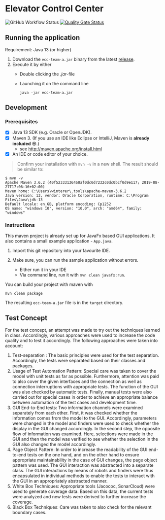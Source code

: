 # Elevator Control Center

![GitHub Workflow Status](https://img.shields.io/github/workflow/status/fhhagenberg-sqe-esd-ws20/elevator-control-center-team-a/Java%20CI%20with%20Maven)
[![Quality Gate Status](https://sonarcloud.io/api/project_badges/measure?project=fhhagenberg-sqe-esd-ws20_elevator-control-center-team-a&metric=alert_status)](https://sonarcloud.io/dashboard?id=fhhagenberg-sqe-esd-ws20_elevator-control-center-team-a)

## Running the application

Requirement: Java 13 (or higher)

1. Download the `ecc-team-a.jar` binary from the latest [release](https://github.com/fhhagenberg-sqe-esd-ws20/elevator-control-center-team-a/releases).
2. Execute it by either
   - Double clicking the *.jar*-file
   - Launching it on the command line
     
     ```
     java -jar ecc-team-a.jar
     ```
	
## Development

### Prerequisites

- [x] Java 13 SDK (e.g. Oracle or OpenJDK).
- [x] Maven 3. (If you use an IDE like Eclipse or IntelliJ, Maven is **already included** :sunglasses:.)
	- see http://maven.apache.org/install.html
- [x] An IDE or code editor of your choice.

> Confirm your installation with `mvn -v` in a new shell. The result should be similar to:

```
$ mvn -v
Apache Maven 3.6.2 (40f52333136460af0dc0d7232c0dc0bcf0d9e117; 2019-08-27T17:06:16+02:00)
Maven home: C:\Users\winterer\.tools\apache-maven-3.6.2
Java version: 13, vendor: Oracle Corporation, runtime: C:\Program Files\Java\jdk-13
Default locale: en_GB, platform encoding: Cp1252
OS name: "windows 10", version: "10.0", arch: "amd64", family: "windows"
```

### Instructions

This maven project is already set up for JavaFx based GUI applications. It also contains a small example application - `App.java`.

1. Import this git repository into your favourite IDE.

1. Make sure, you can run the sample application without errors.
	- Either run it in your IDE
	- Via command line, run it with `mvn clean javafx:run`.

You can build your project with maven with

```
mvn clean package
```

The resulting `ecc-team-a.jar` file is in the `target` directory.


## Test Concept
For the test concept, an attempt was made to try out the techniques learned in class. Accordingly, various approaches were used to increase the code quality and to test it accordingly. The following approaches were taken into account:

1. Test-separation : The basic principles were used for the test separation. Accordingly, the tests were separated based on their classes and packages.
2. Usage of Test Automation Pattern: Special care was taken to cover the model with unit tests as far as possible. Furthermore, attention was paid to also cover the given interfaces and the connection as well as connection interruptions with appropriate tests. The function of the GUI was also checked by automatic tests. Finally, manual tests were also carried out for special cases in order to achieve an appropriate balance between automation of the test cases and development time.
3. GUI End-to-End tests: Two information channels were examined separately from each other. First, it was checked whether the information comes from the model to the GUI. Accordingly, parameters were changed in the model and finders were used to check whether the display in the GUI changed accordingly. In the second step, the opposite flow of information was examined. Here, selections were made in the GUI and then the model was verified to see whether the selection in the GUI also changed the model accordingly. 
4. Page Object Pattern: In order to increase the readability of the GUI end-to-end tests on the one hand, and on the other hand to ensure appropriate maintainability in the case of GUI changes, the page object pattern was used. The GUI interaction was abstracted into a separate class. The GUI interactions by means of robots and finders were thus encapsulated in individual methods to enable the tests to interact with the GUI in an appropriately abstracted manner. 
5. White Box Techniques: Appropriate tools (Jacococ, SonarCloud) were used to generate coverage data. Based on this data, the current tests were analyzed and new tests were derived to further increase the coverage. 
6. Black Box Techniques: Care was taken to also check for the relevant boundary cases.
